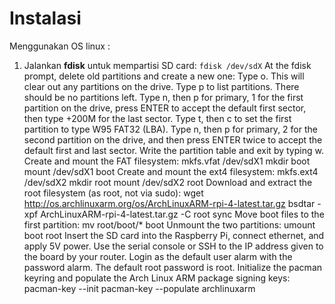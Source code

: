 # Instalasi
Menggunakan OS linux :
1. Jalankan **fdisk** untuk mempartisi SD card:
`fdisk /dev/sdX`
At the fdisk prompt, delete old partitions and create a new one:
Type o. This will clear out any partitions on the drive.
Type p to list partitions. There should be no partitions left.
Type n, then p for primary, 1 for the first partition on the drive, press ENTER to accept the default first sector, then type +200M for the last sector.
Type t, then c to set the first partition to type W95 FAT32 (LBA).
Type n, then p for primary, 2 for the second partition on the drive, and then press ENTER twice to accept the default first and last sector.
Write the partition table and exit by typing w.
Create and mount the FAT filesystem:
mkfs.vfat /dev/sdX1
mkdir boot
mount /dev/sdX1 boot
Create and mount the ext4 filesystem:
mkfs.ext4 /dev/sdX2
mkdir root
mount /dev/sdX2 root
Download and extract the root filesystem (as root, not via sudo):
wget http://os.archlinuxarm.org/os/ArchLinuxARM-rpi-4-latest.tar.gz
bsdtar -xpf ArchLinuxARM-rpi-4-latest.tar.gz -C root
sync
Move boot files to the first partition:
mv root/boot/* boot
Unmount the two partitions:
umount boot root
Insert the SD card into the Raspberry Pi, connect ethernet, and apply 5V power.
Use the serial console or SSH to the IP address given to the board by your router.
Login as the default user alarm with the password alarm.
The default root password is root.
Initialize the pacman keyring and populate the Arch Linux ARM package signing keys:
pacman-key --init
pacman-key --populate archlinuxarm
